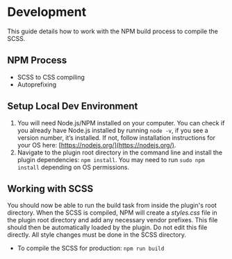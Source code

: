 # Development

This guide details how to work with the NPM build process to compile the SCSS.

## NPM Process

- SCSS to CSS compiling
- Autoprefixing

## Setup Local Dev Environment

1. You will need Node.js/NPM installed on your computer. You can check if you already have Node.js installed by running `node -v`, if you see a version number, it’s installed. If not, follow installation instructions for your OS here: [https://nodejs.org/](https://nodejs.org/).
2. Navigate to the plugin root directory in the command line and install the plugin dependencies: `npm install`. You may need to run `sudo npm install` depending on OS permissions.

## Working with SCSS

You should now be able to run the build task from inside the plugin's root directory. When the SCSS is compiled, NPM will create a *styles.css* file in the plugin root directory and add any necessary vendor prefixes. This file should then be automatically loaded by the plugin. Do not edit this file directly. All style changes must be done in the SCSS directory.

- To compile the SCSS for production: `npm run build`